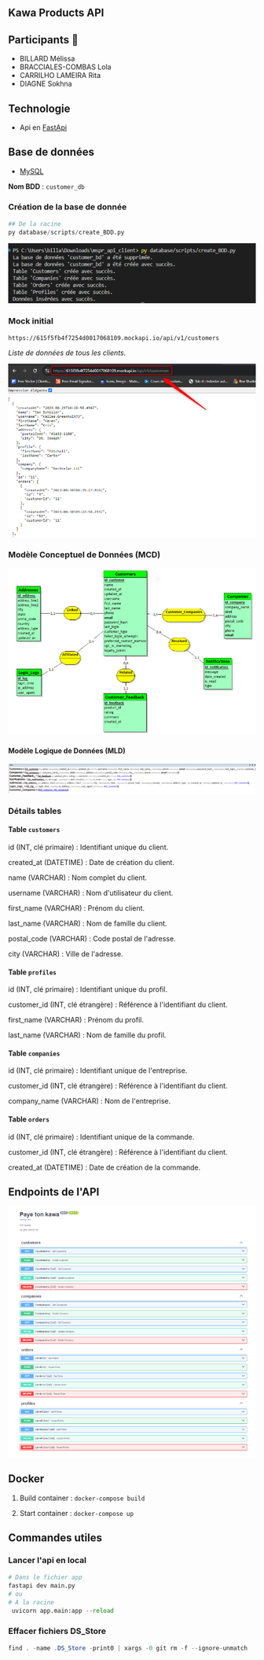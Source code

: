 ## Kawa Products API 

## Participants 👥
- BILLARD Mélissa
- BRACCIALES-COMBAS Lola
- CARRILHO LAMEIRA Rita
- DIAGNE Sokhna

## Technologie 
- Api en [FastApi](https://fastapi.tiangolo.com/)

## Base de données
- [MySQL](https://www.mysql.com/fr/)

**Nom BDD** : ``customer_db``

### Création de la base de donnée
```python
## De la racine
py database/scripts/create_BDD.py
```
![](/assets/create_bdd-2.png)

### Mock initial
```
https://615f5fb4f7254d0017068109.mockapi.io/api/v1/customers
```
*Liste de données de tous les clients.*

![](./assets/mock_client.png)

### Modèle Conceptuel de Données (MCD)
![](./assets/BDD_client-2.png)

#### Modèle Logique de Données (MLD)
![](./assets/mld-2.png)


### Détails tables

#### Table ``customers``

id (INT, clé primaire) : Identifiant unique du client.

created_at (DATETIME) : Date de création du client.

name (VARCHAR) : Nom complet du client.

username (VARCHAR) : Nom d'utilisateur du client.

first_name (VARCHAR) : Prénom du client.

last_name (VARCHAR) : Nom de famille du client.

postal_code (VARCHAR) : Code postal de l'adresse.

city (VARCHAR) : Ville de l'adresse.

#### Table ``profiles``

id (INT, clé primaire) : Identifiant unique du profil.

customer_id (INT, clé étrangère) : Référence à l'identifiant du client.

first_name (VARCHAR) : Prénom du profil.

last_name (VARCHAR) : Nom de famille du profil.

#### Table ``companies``

id (INT, clé primaire) : Identifiant unique de l'entreprise.

customer_id (INT, clé étrangère) : Référence à l'identifiant du client.

company_name (VARCHAR) : Nom de l'entreprise.

#### Table ``orders``

id (INT, clé primaire) : Identifiant unique de la commande.

customer_id (INT, clé étrangère) : Référence à l'identifiant du client.

created_at (DATETIME) : Date de création de la commande.

## Endpoints de l'API
![](/assets/api-endpoint.png)

## Docker

1) Build container : ```docker-compose build```

2) Start container : ```docker-compose up```

## Commandes utiles
### Lancer l'api en local
```python
# Dans le fichier app
fastapi dev main.py
# ou
# À la racine
 uvicorn app.main:app --reload
```
### Effacer fichiers DS_Store
```java
find . -name .DS_Store -print0 | xargs -0 git rm -f --ignore-unmatch
```
